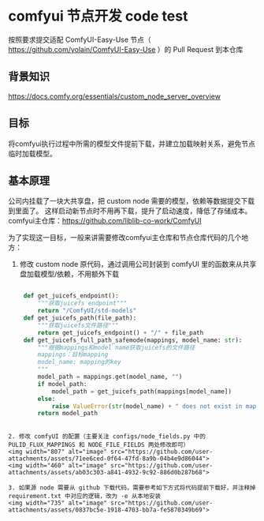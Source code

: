 # comfyui 节点开发 code test

按照要求提交适配 ComfyUI-Easy-Use 节点（ https://github.com/yolain/ComfyUI-Easy-Use ）的 Pull Request 到本仓库


## 背景知识

https://docs.comfy.org/essentials/custom_node_server_overview


## 目标

将comfyui执行过程中所需的模型文件提前下载，并建立加载映射关系，避免节点临时加载模型。

## 基本原理
公司内挂载了一块大共享盘，把 custom node 需要的模型，依赖等数据提交下载到里面了。
这样启动新节点时不用再下载，提升了启动速度，降低了存储成本。
comfyui主仓库：https://github.com/liblib-co-work/ComfyUI

为了实现这一目标，一般来讲需要修改comfyui主仓库和节点仓库代码的几个地方：
1. 修改 custom node 原代码，通过调用公司封装到 comfyUI 里的函数来从共享盘加载模型/依赖，不用额外下载
   ```python
   
    def get_juicefs_endpoint():
        """获取juicefs endpoint"""
        return "/ComfyUI/std-models"
    def get_juicefs_path(file_path):
        """获取juicefs文件路径"""
        return get_juicefs_endpoint() + "/" + file_path
    def get_juicefs_full_path_safemode(mappings, model_name: str):
        """根据mappings和model name获取juicefs的文件路径
        mappings：目标mapping
        model_name: mapping的key
        """
        model_path = mappings.get(model_name, "")
        if model_path:
            model_path = get_juicefs_path(mappings[model_name])
        else:
            raise ValueError(str(model_name) + " does not exist in mapping")
        return model_path
 
  ```
2. 修改 comfyUI 的配置（主要关注 configs/node_fields.py 中的 PULID_FLUX_MAPPINGS 和 NODE_FILE_FIELDS 两处修改即可）
<img width="807" alt="image" src="https://github.com/user-attachments/assets/71ee6ced-0f64-47fd-8a9b-04b4e9d86044">
<img width="460" alt="image" src="https://github.com/user-attachments/assets/ab03c303-a841-4932-9c92-886d0b287b68">

3. 如果源 node 需要从 github 下载代码，需要参考如下方式将代码提前下载好，并注释掉 requirement.txt 中对应的逻辑，改为 -e 从本地安装
  <img width="735" alt="image" src="https://github.com/user-attachments/assets/0837bc5e-1918-4703-bb7a-fe5870349b69">


